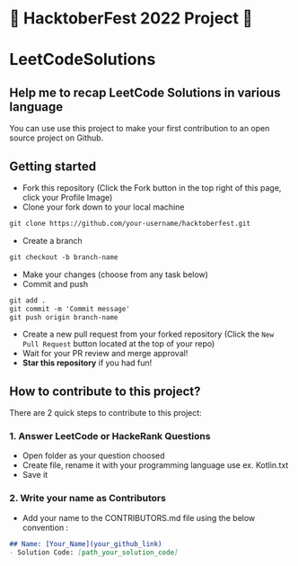 # 🎃 HacktoberFest 2022 Project 🎃

# LeetCodeSolutions

## Help me to recap LeetCode  Solutions in various language
You can use use this project to make your first contribution to an open source project on Github.

## Getting started
* Fork this repository (Click the Fork button in the top right of this page, click your Profile Image)
* Clone your fork down to your local machine

```markdown
git clone https://github.com/your-username/hacktoberfest.git
```

* Create a branch

```markdown
git checkout -b branch-name
```

* Make your changes (choose from any task below)
* Commit and push

```markdown
git add .
git commit -m 'Commit message'
git push origin branch-name
```

* Create a new pull request from your forked repository (Click the `New Pull Request` button located at the top of your repo)
* Wait for your PR review and merge approval!
* __Star this repository__ if you had fun!

## How to contribute to this project?
There are 2 quick steps to contribute to this project:

### 1. Answer LeetCode or HackeRank Questions 
* Open folder as your question choosed
* Create file, rename it with your programming language use ex. Kotlin.txt
* Save it

### 2. Write your name as Contributors
* Add your name to the CONTRIBUTORS.md file using the below convention :

```markdown
## Name: [Your_Name](your_github_link)
- Solution Code: [path_your_solution_code]
```